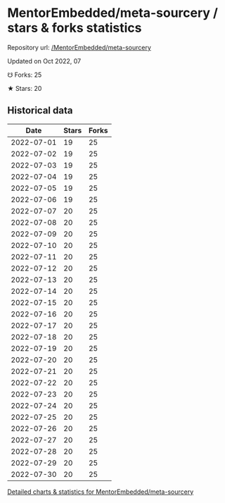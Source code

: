 # MentorEmbedded/meta-sourcery / stars & forks statistics

Repository url: [/MentorEmbedded/meta-sourcery](https://github.com/MentorEmbedded/meta-sourcery)

Updated on Oct 2022, 07

☋ Forks: 25

★ Stars: 20

## Historical data
| Date | Stars | Forks |
|------|-------|-------|
| 2022-07-01 | 19 | 25 | 
| 2022-07-02 | 19 | 25 | 
| 2022-07-03 | 19 | 25 | 
| 2022-07-04 | 19 | 25 | 
| 2022-07-05 | 19 | 25 | 
| 2022-07-06 | 19 | 25 | 
| 2022-07-07 | 20 | 25 | 
| 2022-07-08 | 20 | 25 | 
| 2022-07-09 | 20 | 25 | 
| 2022-07-10 | 20 | 25 | 
| 2022-07-11 | 20 | 25 | 
| 2022-07-12 | 20 | 25 | 
| 2022-07-13 | 20 | 25 | 
| 2022-07-14 | 20 | 25 | 
| 2022-07-15 | 20 | 25 | 
| 2022-07-16 | 20 | 25 | 
| 2022-07-17 | 20 | 25 | 
| 2022-07-18 | 20 | 25 | 
| 2022-07-19 | 20 | 25 | 
| 2022-07-20 | 20 | 25 | 
| 2022-07-21 | 20 | 25 | 
| 2022-07-22 | 20 | 25 | 
| 2022-07-23 | 20 | 25 | 
| 2022-07-24 | 20 | 25 | 
| 2022-07-25 | 20 | 25 | 
| 2022-07-26 | 20 | 25 | 
| 2022-07-27 | 20 | 25 | 
| 2022-07-28 | 20 | 25 | 
| 2022-07-29 | 20 | 25 | 
| 2022-07-30 | 20 | 25 | 


[Detailed charts & statistics for MentorEmbedded/meta-sourcery](https://reviewgithub.com/rep/MentorEmbedded/meta-sourcery)
